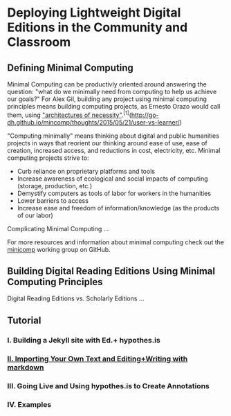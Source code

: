 # Deploying Lightweight Digital Editions in the Community and Classroom 

## Defining Minimal Computing
Minimal Computing can be productivly oriented around answering the question: "what do we minimally need from computing to help us achieve our goals?" For Alex Gil, building any project using minimal computing principles means building computing projects, as Ernesto Orazo would call them, using ["architectures of necessity"](http://architectureofnecessity.com/).<sup>[1]</sup>(http://go-dh.github.io/mincomp/thoughts/2015/05/21/user-vs-learner/)

"Computing minimally" means thinking about digital and public humanities projects in ways that reorient our thinking around ease of use, ease of creation, increased access, and reductions in cost, electricity, etc. Minimal computing projects strive to:

* Curb reliance on proprietary platforms and tools
* Increase awareness of ecological and social impacts of computing (storage, production, etc.)
* Demystify computers as tools of labor for workers in the humanities
* Lower barriers to access
* Increase ease and freedom of information/knowledge (as the products of our labor)

Complicating Minimal Computing ...

For more resources and information about minimal computing check out the [minicomp](http://go-dh.github.io/mincomp/)
working group on GitHub.

## Building Digital Reading Editions Using Minimal Computing Principles

Digital Reading Editions vs. Scholarly Editions ... 

## Tutorial

### I. Building a Jekyll site with Ed.+ hypothes.is

### [II. Importing Your Own Text and Editing+Writing with markdown](praxis-session/using-markdown.md)

### III. Going Live and Using hypothes.is to Create Annotations

### IV. Examples
